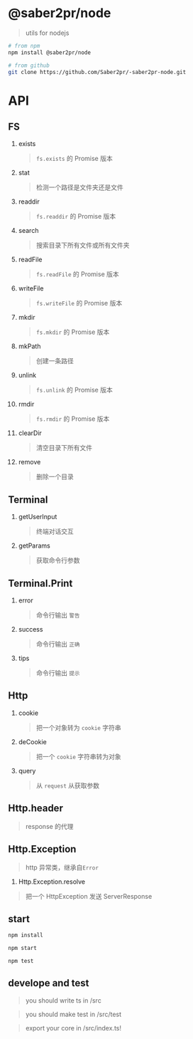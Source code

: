 # @saber2pr/node

> utils for nodejs

```bash
# from npm
npm install @saber2pr/node

# from github
git clone https://github.com/Saber2pr/-saber2pr-node.git
```

# API

## FS

1. exists

   > `fs.exists` 的 Promise 版本

2. stat

   > 检测一个路径是文件夹还是文件

3. readdir

   > `fs.readdir` 的 Promise 版本

4. search

   > 搜索目录下所有文件或所有文件夹

5. readFile

   > `fs.readFile` 的 Promise 版本

6. writeFile

   > `fs.writeFile` 的 Promise 版本

7. mkdir

   > `fs.mkdir` 的 Promise 版本

8. mkPath

   > 创建一条路径

9. unlink

   > `fs.unlink` 的 Promise 版本

10. rmdir

    > `fs.rmdir` 的 Promise 版本

11. clearDir

    > 清空目录下所有文件

12. remove

    > 删除一个目录

## Terminal

1. getUserInput

   > 终端对话交互

2. getParams

   > 获取命令行参数

## Terminal.Print

1. error

   > 命令行输出 `警告`

2. success

   > 命令行输出 `正确`

3. tips

   > 命令行输出 `提示`

## Http

1. cookie

   > 把一个对象转为 `cookie` 字符串

2. deCookie

   > 把一个 `cookie` 字符串转为对象

3. query

   > 从 `request` 从获取参数

## Http.header

> response 的代理

## Http.Exception

> http 异常类，继承自`Error`

1. Http.Exception.resolve

> 把一个 HttpException 发送 ServerResponse

## start

```bash
npm install
```

```bash
npm start

npm test

```

## develope and test

> you should write ts in /src

> you should make test in /src/test

> export your core in /src/index.ts!
